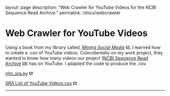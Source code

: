 layout: page
description: "Web Crawler for YouTube Videos for the NCBI Sequence Read Archive."
permalink: /docs/webcrawler

# Web Crawler for YouTube Videos 

Using a book from my library called, [_Mining Social Media_](https://socialdata.site/) ![offsite](images/offsite.jpg), I learned how to create a .csv of YouTube videos.  Coincidentally on my work project, they wanted to know how many videos our project ([NCBI Sequence Read Archive](https://www.youtube.com/@NLMNIH/search?query=sra) ![offsite](images/offsite.jpg)) has on YouTube. I adapted the code to produce the .csv.

[nlm_sra.py](https://github.com/jenpetsmit/jenpetsmit.github.io/blob/main/docs/webcrawlerpython.py) ![offsite](images/offsite.jpg)

[SRA List of YouTube Videos.csv](https://github.com/jenpetsmit/python/blob/main/youtube_videos_sra.csv) ![offsite](images/offsite.jpg)

---
